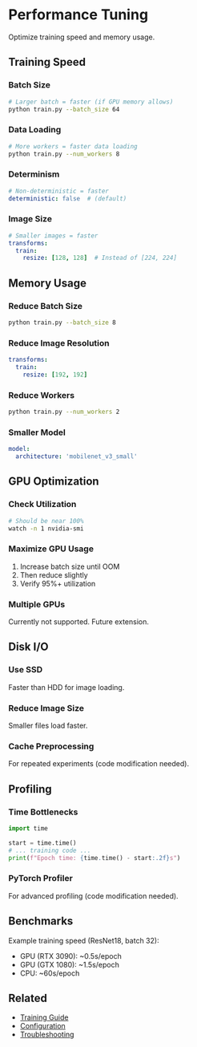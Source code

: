 # Performance Tuning

Optimize training speed and memory usage.

## Training Speed

### Batch Size
```bash
# Larger batch = faster (if GPU memory allows)
python train.py --batch_size 64
```

### Data Loading
```bash
# More workers = faster data loading
python train.py --num_workers 8
```

### Determinism
```yaml
# Non-deterministic = faster
deterministic: false  # (default)
```

### Image Size
```yaml
# Smaller images = faster
transforms:
  train:
    resize: [128, 128]  # Instead of [224, 224]
```

## Memory Usage

### Reduce Batch Size
```bash
python train.py --batch_size 8
```

### Reduce Image Resolution
```yaml
transforms:
  train:
    resize: [192, 192]
```

### Reduce Workers
```bash
python train.py --num_workers 2
```

### Smaller Model
```yaml
model:
  architecture: 'mobilenet_v3_small'
```

## GPU Optimization

### Check Utilization
```bash
# Should be near 100%
watch -n 1 nvidia-smi
```

### Maximize GPU Usage
1. Increase batch size until OOM
2. Then reduce slightly
3. Verify 95%+ utilization

### Multiple GPUs
Currently not supported. Future extension.

## Disk I/O

### Use SSD
Faster than HDD for image loading.

### Reduce Image Size
Smaller files load faster.

### Cache Preprocessing
For repeated experiments (code modification needed).

## Profiling

### Time Bottlenecks
```python
import time

start = time.time()
# ... training code ...
print(f"Epoch time: {time.time() - start:.2f}s")
```

### PyTorch Profiler
For advanced profiling (code modification needed).

## Benchmarks

Example training speed (ResNet18, batch 32):
- GPU (RTX 3090): ~0.5s/epoch
- GPU (GTX 1080): ~1.5s/epoch
- CPU: ~60s/epoch

## Related

- [Training Guide](../user-guides/training.md)
- [Configuration](../configuration/overview.md)
- [Troubleshooting](troubleshooting.md)
